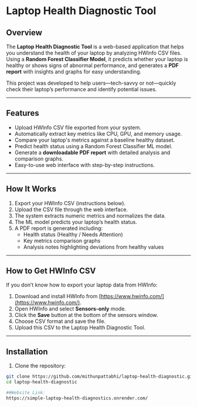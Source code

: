 # Laptop Health Diagnostic Tool

## Overview
The **Laptop Health Diagnostic Tool** is a web-based application that helps you understand the health of your laptop by analyzing HWInfo CSV files. Using a **Random Forest Classifier Model**, it predicts whether your laptop is healthy or shows signs of abnormal performance, and generates a **PDF report** with insights and graphs for easy understanding.

This project was developed to help users—tech-savvy or not—quickly check their laptop’s performance and identify potential issues.

---

## Features
- Upload HWInfo CSV file exported from your system.
- Automatically extract key metrics like CPU, GPU, and memory usage.
- Compare your laptop's metrics against a baseline healthy dataset.
- Predict health status using a Random Forest Classifier ML model.
- Generate a **downloadable PDF report** with detailed analysis and comparison graphs.
- Easy-to-use web interface with step-by-step instructions.

---

## How It Works
1. Export your HWInfo CSV (instructions below).  
2. Upload the CSV file through the web interface.  
3. The system extracts numeric metrics and normalizes the data.  
4. The ML model predicts your laptop’s health status.  
5. A PDF report is generated including:
   - Health status (Healthy / Needs Attention)
   - Key metrics comparison graphs
   - Analysis notes highlighting deviations from healthy values  

---

## How to Get HWInfo CSV
If you don’t know how to export your laptop data from HWInfo:

1. Download and install HWInfo from [https://www.hwinfo.com/](https://www.hwinfo.com/).  
2. Open HWInfo and select **Sensors-only** mode.  
3. Click the **Save** button at the bottom of the sensors window.  
4. Choose CSV format and save the file.  
5. Upload this CSV to the Laptop Health Diagnostic Tool.  

---

## Installation
1. Clone the repository:
```bash
git clone https://github.com/mithunpattabhi/laptop-health-diagnostic.git
cd laptop-health-diagnostic

##Website Link:
https://simple-laptop-health-diagnostics.onrender.com/
